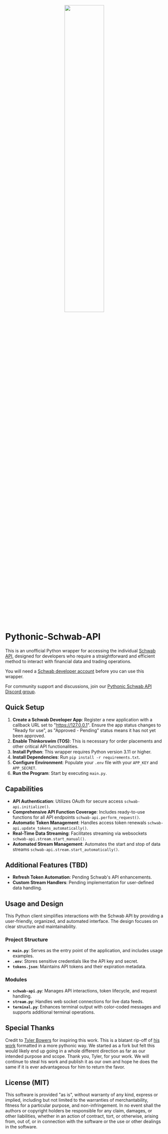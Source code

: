 <p align="center"><img width="50%" src="https://github.com/Patch-Code-Prosperity/Pythonic-Schwab-API/assets/31261577/a8f48499-fac4-400a-afe1-72f0dadf9631"></p>

# Pythonic-Schwab-API
This is an unofficial Python wrapper for accessing the individual [Schwab API](), designed for developers who require a straightforward and efficient method to interact with financial data and trading operations.

You will need a [Schwab developer account](https://beta-developer.schwab.com/) before you can use this wrapper.

For community support and discussions, join our [Pythonic Schwab API Discord group](https://discord.gg/6XMYKEFr).

## Quick Setup
1. **Create a Schwab Developer App**: Register a new application with a callback URL set to "https://127.0.0.1". Ensure the app status changes to "Ready for use", as "Approved - Pending" status means it has not yet been approved.
2. **Enable Thinkorswim (TOS)**: This is necessary for order placements and other critical API functionalities.
3. **Install Python**: This wrapper requires Python version 3.11 or higher.
4. **Install Dependencies**: Run `pip install -r requirements.txt`.
5. **Configure Environment**: Populate your `.env` file with your `APP_KEY` and `APP_SECRET`.
6. **Run the Program**: Start by executing `main.py`.

## Capabilities
- **API Authentication**: Utilizes OAuth for secure access `schwab-api.initialize()`.
- **Comprehensive API Function Coverage**: Includes ready-to-use functions for all API endpoints `schwab-api.perform_request()`.
- **Automatic Token Management**: Handles access token renewals `schwab-api.update_tokens_automatically()`.
- **Real-Time Data Streaming**: Facilitates streaming via websockets `schwab-api.stream.start_manual()`.
- **Automated Stream Management**: Automates the start and stop of data streams `schwab-api.stream.start_automatically()`.

## Additional Features (TBD)
- **Refresh Token Automation**: Pending Schwab's API enhancements.
- **Custom Stream Handlers**: Pending implementation for user-defined data handling.

## Usage and Design
This Python client simplifies interactions with the Schwab API by providing a user-friendly, organized, and automated interface. The design focuses on clear structure and maintainability.

### Project Structure
- **`main.py`**: Serves as the entry point of the application, and includes usage examples.
- **`.env`**: Stores sensitive credentials like the API key and secret.
- **`tokens.json`**: Maintains API tokens and their expiration metadata.

### Modules
- **`schwab-api.py`**: Manages API interactions, token lifecycle, and request handling.
- **`stream.py`**: Handles web socket connections for live data feeds.
- **`terminal.py`**: Enhances terminal output with color-coded messages and supports additional terminal operations.

## Special Thanks
Credit to [Tyler Bowers](https://github.com/tylerebowers) for inspiring this work. This is a blatant rip-off of [his work](https://github.com/tylerebowers/Schwab-API-Python) formatted in a more pythonic way. We started as a fork but felt this would likely end up going in a whole different direction as far as our intended purpose and scope. Thank you, Tyler, for your work. We will continue to steal his work and publish it as our own and hope he does the same if it is ever advantageous for him to return the favor.

## License (MIT)
This software is provided "as is", without warranty of any kind, express or implied, including but not limited to the warranties of merchantability, fitness for a particular purpose, and non-infringement. In no event shall the authors or copyright holders be responsible for any claim, damages, or other liabilities, whether in an action of contract, tort, or otherwise, arising from, out of, or in connection with the software or the use or other dealings in the software.
